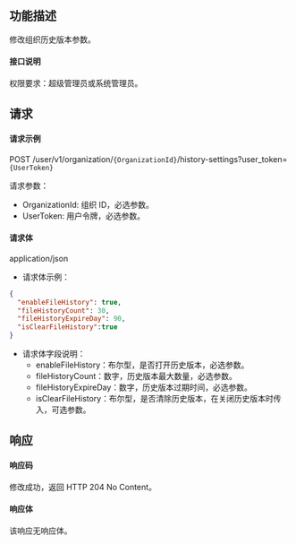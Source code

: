 ## 功能描述

修改组织历史版本参数。

#### 接口说明

权限要求：超级管理员或系统管理员。

## 请求

#### 请求示例

POST /user/v1/organization/`{OrganizationId}`/history-settings?user_token=`{UserToken}`

请求参数：
- OrganizationId: 组织 ID，必选参数。
- UserToken: 用户令牌，必选参数。
  
#### 请求体

 application/json

- 请求体示例：
```json
{
  "enableFileHistory": true,
  "fileHistoryCount": 30, 
  "fileHistoryExpireDay": 90,
  "isClearFileHistory":true
}
```
- 请求体字段说明：
  - enableFileHistory：布尔型，是否打开历史版本，必选参数。
  - fileHistoryCount：数字，历史版本最大数量，必选参数。
  - fileHistoryExpireDay：数字，历史版本过期时间，必选参数。
  - isClearFileHistory：布尔型，是否清除历史版本，在关闭历史版本时传入，可选参数。


## 响应

#### 响应码

修改成功，返回 HTTP 204 No Content。

#### 响应体

该响应无响应体。
